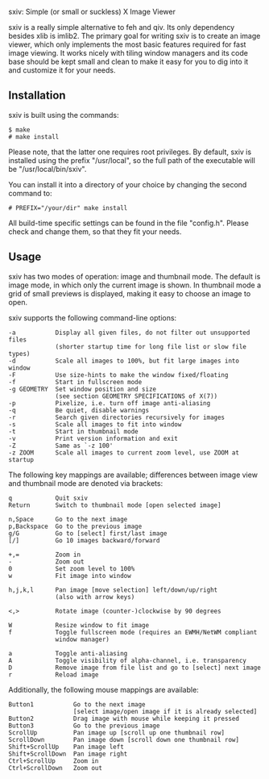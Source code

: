 sxiv: Simple (or small or suckless) X Image Viewer

sxiv is a really simple alternative to feh and qiv. Its only dependency besides
xlib is imlib2. The primary goal for writing sxiv is to create an image viewer,
which only implements the most basic features required for fast image viewing.
It works nicely with tiling window managers and its code base should be kept
small and clean to make it easy for you to dig into it and customize it for
your needs.

Installation
------------
sxiv is built using the commands:

    $ make
    # make install

Please note, that the latter one requires root privileges.
By default, sxiv is installed using the prefix "/usr/local", so the full path
of the executable will be "/usr/local/bin/sxiv".

You can install it into a directory of your choice by changing the second
command to:

    # PREFIX="/your/dir" make install

All build-time specific settings can be found in the file "config.h". Please
check and change them, so that they fit your needs.

Usage
-----
sxiv has two modes of operation: image and thumbnail mode. The default is image
mode, in which only the current image is shown. In thumbnail mode a grid of
small previews is displayed, making it easy to choose an image to open.

sxiv supports the following command-line options:

    -a           Display all given files, do not filter out unsupported files
                 (shorter startup time for long file list or slow file types)
    -d           Scale all images to 100%, but fit large images into window
    -F           Use size-hints to make the window fixed/floating
    -f           Start in fullscreen mode
    -g GEOMETRY  Set window position and size
                 (see section GEOMETRY SPECIFICATIONS of X(7))
    -p           Pixelize, i.e. turn off image anti-aliasing
    -q           Be quiet, disable warnings
    -r           Search given directories recursively for images
    -s           Scale all images to fit into window
    -t           Start in thumbnail mode
    -v           Print version information and exit
    -Z           Same as `-z 100'
    -z ZOOM      Scale all images to current zoom level, use ZOOM at startup

The following key mappings are available; differences between image view and
thumbnail mode are denoted via brackets:

    q            Quit sxiv
    Return       Switch to thumbnail mode [open selected image]

    n,Space      Go to the next image
    p,Backspace  Go to the previous image
    g/G          Go to [select] first/last image
    [/]          Go 10 images backward/forward

    +,=          Zoom in
    -            Zoom out
    0            Set zoom level to 100%
    w            Fit image into window

    h,j,k,l      Pan image [move selection] left/down/up/right
                 (also with arrow keys)

    <,>          Rotate image (counter-)clockwise by 90 degrees

    W            Resize window to fit image
    f            Toggle fullscreen mode (requires an EWMH/NetWM compliant
                 window manager)

    a            Toggle anti-aliasing
    A            Toggle visibility of alpha-channel, i.e. transparency
    D            Remove image from file list and go to [select] next image
    r            Reload image

Additionally, the following mouse mappings are available:

    Button1           Go to the next image
                      [select image/open image if it is already selected]
    Button2           Drag image with mouse while keeping it pressed
    Button3           Go to the previous image
    ScrollUp          Pan image up [scroll up one thumbnail row]
    ScrollDown        Pan image down [scroll down one thumbnail row]
    Shift+ScrollUp    Pan image left
    Shift+ScrollDown  Pan image right
    Ctrl+ScrollUp     Zoom in
    Ctrl+ScrollDown   Zoom out
